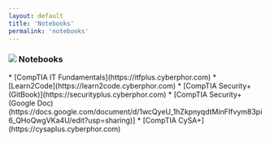 ```yaml
---
layout: default
title: 'Notebooks'
permalink: 'notebooks'
---
```


<h3><img src="{{ site.baseurl }}/_assets/notes.png"> Notebooks</h3>
* [CompTIA IT Fundamentals](https://itfplus.cyberphor.com)
* [Learn2Code](https://learn2code.cyberphor.com)
* [CompTIA Security+ (GitBook)](https://securityplus.cyberphor.com)
* [CompTIA Security+ (Google Doc)(https://docs.google.com/document/d/1wcQyeU_1hZkpnyqdtMinFIfvym83pi6_QHoQwgVKa4U/edit?usp=sharing)]
* [CompTIA CySA+](https://cysaplus.cyberphor.com)
